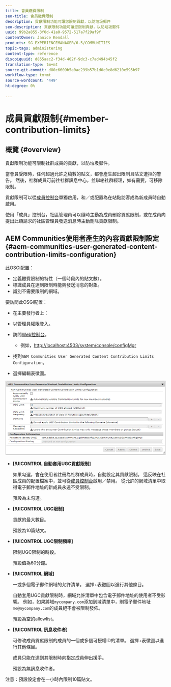 ```yaml
---
title: 會員繳費限制
seo-title: 會員繳費限制
description: 貢獻限制功能可讓您限制貢獻，以防垃圾郵件
seo-description: 貢獻限制功能可讓您限制貢獻，以防垃圾郵件
uuid: 99b2a855-3f0d-41a0-9572-517a7f29af9f
contentOwner: Janice Kendall
products: SG_EXPERIENCEMANAGER/6.5/COMMUNITIES
topic-tags: administering
content-type: reference
discoiquuid: d855aac2-f34d-402f-9dc3-c7ad494b45f2
translation-type: tm+mt
source-git-commit: d80c6609b5a0ac299b57b1d0c0e8d6210e595b97
workflow-type: tm+mt
source-wordcount: '449'
ht-degree: 0%

---
```



# 成員貢獻限制{#member-contribution-limits}

## 概覽 {#overview}

貢獻限制功能可限制社群成員的貢獻，以防垃圾郵件。

當會員受限時，任何超過允許之稿數的貼文，都會產生超出限制且貼文遭拒的警告。 然後，社群成員可前往社群訊息中心，並聯絡社群經理，如有需要，可移除限制。

貢獻限制可以從[成員控制台](members.md)單獨啟用，和／或配置為在站點訪客成為新成員時自動啟用。

使用「成員」控制台，社區管理員可以隨時主動為成員刪除貢獻限制，或在成員向提出此類請求的社區管理員發送消息時主動刪除貢獻限制。

## AEM Communities使用者產生的內容貢獻限制設定{#aem-communities-user-generated-content-contribution-limits-configuration}

此OSGi配置：

* 定義繳費限制的特性（一個時段內的貼文數）。
* 標識成員在達到限制時能夠發送消息的對象。
* 識別不需要限制的網域。

要訪問此OSGi配置：

* 在主要發行者上：
* 以管理員權限登入。
* 訪問[Web控制台](../../help/sites-deploying/configuring-osgi.md)。

   * 例如，[http://localhost:4503/system/console/configMgr](http://localhost:4503/system/console/configMgr)

* 找到`AEM Communities User Generated Content Contribution Limits Configuration`。
* 選擇編輯表徵圖。

![configure-limits](assets/configure-limits.png)

* **[!UICONTROL 自動套用UGC貢獻限制]**

   如果勾選，會在使用者註冊為社群成員時，自動設定其貢獻限制。 這反映在社區成員的配置檔案中，並可從[成員控制台](members.md)啟用／禁用。 從允許的網域清單中取得電子郵件地址的新成員永遠不受限制。

   預設為未勾選。

* **[!UICONTROL UGC限制]**

   貢獻的最大數目。

   預設為10篇貼文。

* **[!UICONTROL UGC限制頻率]**

   限制UGC限制的時段。

   預設值為60分鐘。

* **[!UICONTROL 網域]**

   一或多個電子郵件網域的允許清單。 選擇+表徵圖以進行其他條目。

   自動套用UGC貢獻限制時，網域允許清單中包含電子郵件地址的使用者不受影響。 例如，如果將域`mycompany.com`添加到域清單中，則電子郵件地址`me@mycompany.com`的成員絕不會被限制發佈。

   預設為空的allowlist。

* **[!UICONTROL 訊息收件者]**

   可修改成員貢獻限制的成員的一個或多個可授權ID的清單。 選擇+表徵圖以進行其他條目。

   成員只能在達到其限制時向指定成員伸出援手。

   預設為無訊息收件者。

注意：預設設定會在一小時內限制10篇貼文。
